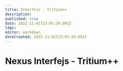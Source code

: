 ```yaml
---
title: Interfejs - Tritium++
description: 
published: true
date: 2022-11-01T23:07:29.091Z
tags: 
editor: markdown
dateCreated: 2022-11-01T23:07:29.091Z
---
```


# Nexus Interfejs - Tritium++